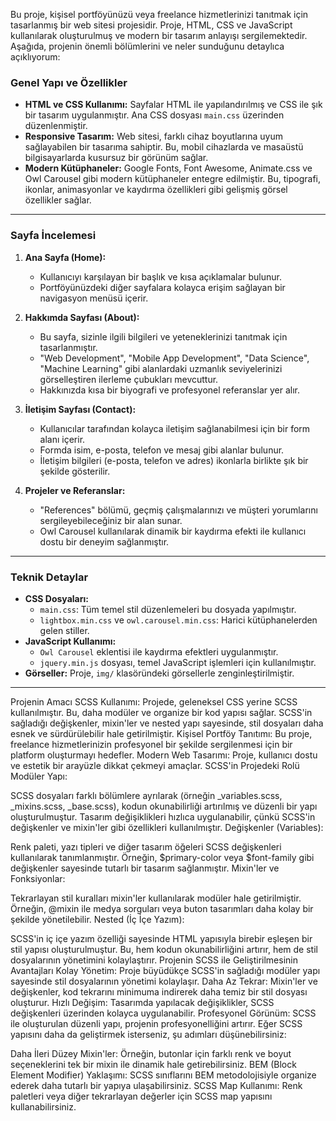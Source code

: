 Bu proje, kişisel portföyünüzü veya freelance hizmetlerinizi tanıtmak için tasarlanmış bir web sitesi projesidir. Proje, HTML, CSS ve JavaScript kullanılarak oluşturulmuş ve modern bir tasarım anlayışı sergilemektedir. Aşağıda, projenin önemli bölümlerini ve neler sunduğunu detaylıca açıklıyorum:

### Genel Yapı ve Özellikler
- **HTML ve CSS Kullanımı:** Sayfalar HTML ile yapılandırılmış ve CSS ile şık bir tasarım uygulanmıştır. Ana CSS dosyası `main.css` üzerinden düzenlenmiştir.
- **Responsive Tasarım:** Web sitesi, farklı cihaz boyutlarına uyum sağlayabilen bir tasarıma sahiptir. Bu, mobil cihazlarda ve masaüstü bilgisayarlarda kusursuz bir görünüm sağlar.
- **Modern Kütüphaneler:** Google Fonts, Font Awesome, Animate.css ve Owl Carousel gibi modern kütüphaneler entegre edilmiştir. Bu, tipografi, ikonlar, animasyonlar ve kaydırma özellikleri gibi gelişmiş görsel özellikler sağlar.

---

### Sayfa İncelemesi
1. **Ana Sayfa (Home):**
   - Kullanıcıyı karşılayan bir başlık ve kısa açıklamalar bulunur.
   - Portföyünüzdeki diğer sayfalara kolayca erişim sağlayan bir navigasyon menüsü içerir.

2. **Hakkımda Sayfası (About):**
   - Bu sayfa, sizinle ilgili bilgileri ve yeteneklerinizi tanıtmak için tasarlanmıştır.
   - "Web Development", "Mobile App Development", "Data Science", "Machine Learning" gibi alanlardaki uzmanlık seviyelerinizi görselleştiren ilerleme çubukları mevcuttur.
   - Hakkınızda kısa bir biyografi ve profesyonel referanslar yer alır.

3. **İletişim Sayfası (Contact):**
   - Kullanıcılar tarafından kolayca iletişim sağlanabilmesi için bir form alanı içerir.
   - Formda isim, e-posta, telefon ve mesaj gibi alanlar bulunur.
   - İletişim bilgileri (e-posta, telefon ve adres) ikonlarla birlikte şık bir şekilde gösterilir.

4. **Projeler ve Referanslar:**
   - "References" bölümü, geçmiş çalışmalarınızı ve müşteri yorumlarını sergileyebileceğiniz bir alan sunar.
   - Owl Carousel kullanılarak dinamik bir kaydırma efekti ile kullanıcı dostu bir deneyim sağlanmıştır.

---

### Teknik Detaylar
- **CSS Dosyaları:**
  - `main.css`: Tüm temel stil düzenlemeleri bu dosyada yapılmıştır.
  - `lightbox.min.css` ve `owl.carousel.min.css`: Harici kütüphanelerden gelen stiller.
- **JavaScript Kullanımı:**
  - `Owl Carousel` eklentisi ile kaydırma efektleri uygulanmıştır.
  - `jquery.min.js` dosyası, temel JavaScript işlemleri için kullanılmıştır.
- **Görseller:** Proje, `img/` klasöründeki görsellerle zenginleştirilmiştir.

---

Projenin Amacı
SCSS Kullanımı: Projede, geleneksel CSS yerine SCSS kullanılmıştır. Bu, daha modüler ve organize bir kod yapısı sağlar. SCSS'in sağladığı değişkenler, mixin'ler ve nested yapı sayesinde, stil dosyaları daha esnek ve sürdürülebilir hale getirilmiştir.
Kişisel Portföy Tanıtımı: Bu proje, freelance hizmetlerinizin profesyonel bir şekilde sergilenmesi için bir platform oluşturmayı hedefler.
Modern Web Tasarımı: Proje, kullanıcı dostu ve estetik bir arayüzle dikkat çekmeyi amaçlar.
SCSS'in Projedeki Rolü
Modüler Yapı:

SCSS dosyaları farklı bölümlere ayrılarak (örneğin _variables.scss, _mixins.scss, _base.scss), kodun okunabilirliği artırılmış ve düzenli bir yapı oluşturulmuştur.
Tasarım değişiklikleri hızlıca uygulanabilir, çünkü SCSS'in değişkenler ve mixin'ler gibi özellikleri kullanılmıştır.
Değişkenler (Variables):

Renk paleti, yazı tipleri ve diğer tasarım öğeleri SCSS değişkenleri kullanılarak tanımlanmıştır.
Örneğin, $primary-color veya $font-family gibi değişkenler sayesinde tutarlı bir tasarım sağlanmıştır.
Mixin'ler ve Fonksiyonlar:

Tekrarlayan stil kuralları mixin'ler kullanılarak modüler hale getirilmiştir.
Örneğin, @mixin ile medya sorguları veya buton tasarımları daha kolay bir şekilde yönetilebilir.
Nested (İç İçe Yazım):

SCSS'in iç içe yazım özelliği sayesinde HTML yapısıyla birebir eşleşen bir stil yapısı oluşturulmuştur.
Bu, hem kodun okunabilirliğini artırır, hem de stil dosyalarının yönetimini kolaylaştırır.
Projenin SCSS ile Geliştirilmesinin Avantajları
Kolay Yönetim: Proje büyüdükçe SCSS'in sağladığı modüler yapı sayesinde stil dosyalarının yönetimi kolaylaşır.
Daha Az Tekrar: Mixin'ler ve değişkenler, kod tekrarını minimuma indirerek daha temiz bir stil dosyası oluşturur.
Hızlı Değişim: Tasarımda yapılacak değişiklikler, SCSS değişkenleri üzerinden kolayca uygulanabilir.
Profesyonel Görünüm: SCSS ile oluşturulan düzenli yapı, projenin profesyonelliğini artırır.
Eğer SCSS yapısını daha da geliştirmek isterseniz, şu adımları düşünebilirsiniz:

Daha İleri Düzey Mixin'ler: Örneğin, butonlar için farklı renk ve boyut seçeneklerini tek bir mixin ile dinamik hale getirebilirsiniz.
BEM (Block Element Modifier) Yaklaşımı: SCSS sınıflarını BEM metodolojisiyle organize ederek daha tutarlı bir yapıya ulaşabilirsiniz.
SCSS Map Kullanımı: Renk paletleri veya diğer tekrarlayan değerler için SCSS map yapısını kullanabilirsiniz.
